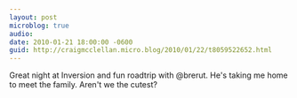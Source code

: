 ```yaml
---
layout: post
microblog: true
audio: 
date: 2010-01-21 18:00:00 -0600
guid: http://craigmcclellan.micro.blog/2010/01/22/t8059522652.html
---
```

Great night at Inversion and fun roadtrip with @brerut. He's taking me home to meet the family. Aren't we the cutest?
